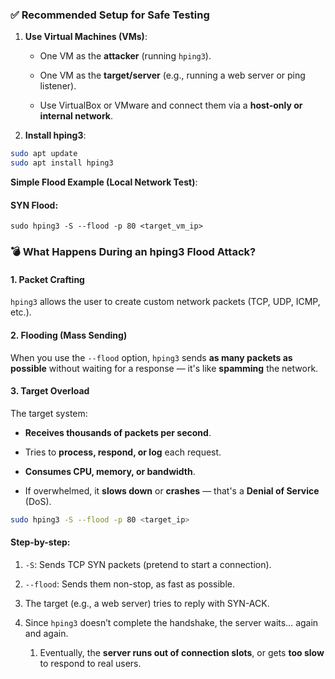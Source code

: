 ### ✅ Recommended Setup for Safe Testing

1. **Use Virtual Machines (VMs)**:
    
    - One VM as the **attacker** (running `hping3`).
        
    - One VM as the **target/server** (e.g., running a web server or ping listener).
        
    - Use VirtualBox or VMware and connect them via a **host-only or internal network**.
        
2. **Install hping3**:
~~~bash
sudo apt update
sudo apt install hping3
~~~
**Simple Flood Example (Local Network Test)**:

#### SYN Flood:
~~~
sudo hping3 -S --flood -p 80 <target_vm_ip>
~~~

### 💣 What Happens During an hping3 Flood Attack?

#### 1. **Packet Crafting**

`hping3` allows the user to create custom network packets (TCP, UDP, ICMP, etc.).

#### 2. **Flooding (Mass Sending)**

When you use the `--flood` option, `hping3` sends **as many packets as possible** without waiting for a response — it's like **spamming** the network.

#### 3. **Target Overload**

The target system:

- **Receives thousands of packets per second**.
    
- Tries to **process, respond, or log** each request.
    
- **Consumes CPU, memory, or bandwidth**.
    
- If overwhelmed, it **slows down** or **crashes** — that's a **Denial of Service** (DoS).
~~~bash
sudo hping3 -S --flood -p 80 <target_ip>

~~~
#### Step-by-step:

1. `-S`: Sends TCP SYN packets (pretend to start a connection).
    
2. `--flood`: Sends them non-stop, as fast as possible.
    
3. The target (e.g., a web server) tries to reply with SYN-ACK.
    
4. Since `hping3` doesn’t complete the handshake, the server waits… again and again.
    
	1. Eventually, the **server runs out of connection slots**, or gets **too slow** to respond to real users.